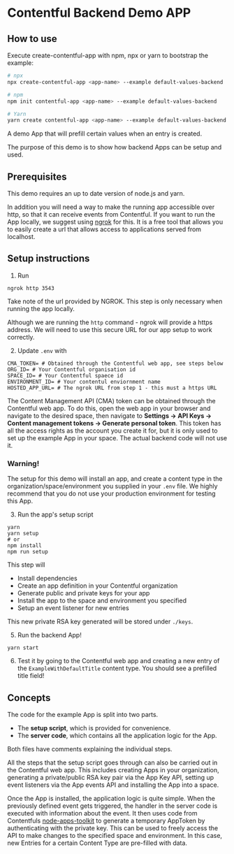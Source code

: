 # Contentful Backend Demo APP

## How to use

Execute create-contentful-app with npm, npx or yarn to bootstrap the example:

```bash
# npx
npx create-contentful-app <app-name> --example default-values-backend

# npm
npm init contentful-app <app-name> --example default-values-backend

# Yarn
yarn create contentful-app <app-name> --example default-values-backend
```

A demo App that will prefill certain values when an entry is created.

The purpose of this demo is to show how backend Apps can be setup and used.

## Prerequisites

This demo requires an up to date version of node.js and yarn.

In addition you will need a way to make the running app accessible over http, so
that it can receive events from Contentful. If you want to run the App locally,
we suggest using [ngrok](https://ngrok.com/) for this. It is a free tool that
allows you to easily create a url that allows access to applications served from localhost.

## Setup instructions

1. Run

```shell
ngrok http 3543
```

Take note of the url provided by NGROK. This step is only necessary when running
the app locally.

Although we are running the `http` command - ngrok will provide a https address.
We will need to use this secure URL for our app setup to work correctly.

2. Update `.env` with

```shell
CMA_TOKEN= # Obtained through the Contentful web app, see steps below
ORG_ID= # Your Contentful organisation id
SPACE_ID= # Your Contentful spaece id
ENVIRONMENT_ID= # Your contentul enviornment name
HOSTED_APP_URL= # The ngrok URL from step 1 - this must a https URL
```

The Content Management API (CMA) token can be obtained through the Contentful web app.
To do this, open the web app in your browser and navigate to the desired space,
then navigate to **Settings -> API Keys -> Content management tokens -> Generate personal token**.
This token has all the access rights as the account you create it for, but it is only used to set up the example App in your space. The actual backend code will not use it.

### Warning!

The setup for this demo will install an app, and create a content type in
the organization/space/environment you supplied in your `.env` file.
We highly recommend that you do not use your production environment for testing this App.

3. Run the app's setup script

```shell
yarn
yarn setup
# or
npm install
npm run setup
```

This step will
- Install dependencies
- Create an app definition in your Contentful organization
- Generate public and private keys for your app
- Install the app to the space and environment you specified
- Setup an event listener for new entries

This new private RSA key generated will be stored under `./keys`.

5. Run the backend App!

```shell
yarn start
```

6. Test it by going to the Contentful web app and creating a new entry of the
   `ExampleWithDefaultTitle` content type. You should see a prefilled title field!

## Concepts

The code for the example App is split into two parts.
- The **setup script**, which is provided for convenience.
- The **server code**, which contains all the application logic for the App.

Both files have comments explaining the individual steps.

All the steps that the setup script goes through can also be carried out in the Contentful web app.
This includes creating Apps in your organization,
generating a private/public RSA key pair via the App Key API,
setting up event listeners via the App events API
and installing the App into a space.

Once the App is installed, the application logic is quite simple.
When the previously defined event gets triggered,
the handler in the server code is executed with information about the event.
It then uses code from Contentfuls [node-apps-toolkit](https://github.com/contentful/node-apps-toolkit) to generate
a temporary AppToken by authenticating with the private key.
This can be used to freely access the API to make changes to the specified space and environment.
In this case, new Entries for a certain Content Type are pre-filled with data.
